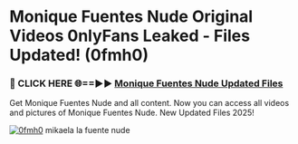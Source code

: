 # Monique Fuentes Nude Original Videos 0nlyFans Leaked - Files Updated! (0fmh0)

<h3>🔴 CLICK HERE 🌐==►► <a href="https://tinyurl.com/yrmya6cz" rel="nofollow">Monique Fuentes Nude Updated Files</a></h3>

Get Monique Fuentes Nude and all content. Now you can access all videos and pictures of Monique Fuentes Nude. New Updated Files 2025!

[![0fmh0](https://i.imgur.com/FMdXYCs.gif)](https://tinyurl.com/yrmya6cz)
mikaela la fuente nude